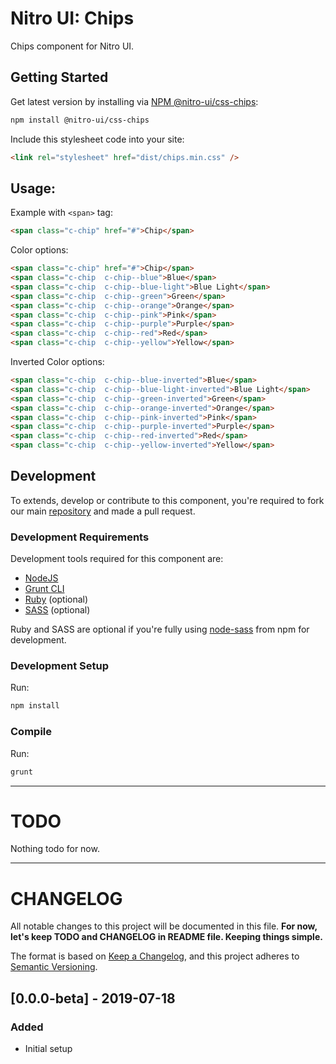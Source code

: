 # Nitro UI: Chips

Chips component for Nitro UI.

## Getting Started

Get latest version by installing via [NPM @nitro-ui/css-chips](https://www.npmjs.com/package/@nitro-ui/css-chips):

```sh
npm install @nitro-ui/css-chips
```

Include this stylesheet code into your site:

```html
<link rel="stylesheet" href="dist/chips.min.css" />
```

## Usage:

Example with `<span>` tag:

```html
<span class="c-chip" href="#">Chip</span>
```

Color options:

```html
<span class="c-chip" href="#">Chip</span>
<span class="c-chip  c-chip--blue">Blue</span>
<span class="c-chip  c-chip--blue-light">Blue Light</span>
<span class="c-chip  c-chip--green">Green</span>
<span class="c-chip  c-chip--orange">Orange</span>
<span class="c-chip  c-chip--pink">Pink</span>
<span class="c-chip  c-chip--purple">Purple</span>
<span class="c-chip  c-chip--red">Red</span>
<span class="c-chip  c-chip--yellow">Yellow</span>
```

Inverted Color options:

```html
<span class="c-chip  c-chip--blue-inverted">Blue</span>
<span class="c-chip  c-chip--blue-light-inverted">Blue Light</span>
<span class="c-chip  c-chip--green-inverted">Green</span>
<span class="c-chip  c-chip--orange-inverted">Orange</span>
<span class="c-chip  c-chip--pink-inverted">Pink</span>
<span class="c-chip  c-chip--purple-inverted">Purple</span>
<span class="c-chip  c-chip--red-inverted">Red</span>
<span class="c-chip  c-chip--yellow-inverted">Yellow</span>
```

## Development

To extends, develop or contribute to this component, you're required to fork our main [repository](https://github.com/icarasia-engineering/nitro-ui) and made a pull request.

### Development Requirements

Development tools required for this component are:

- [NodeJS](https://nodejs.org/en/)
- [Grunt CLI](https://gruntjs.com)
- [Ruby](https://www.ruby-lang.org/en/) (optional)
- [SASS](https://sass-lang.com) (optional)

Ruby and SASS are optional if you're fully using [node-sass](https://github.com/sass/node-sass) from npm for development.

### Development Setup

Run:

```sh
npm install
```

### Compile

Run:

```sh
grunt
```
---

# TODO

Nothing todo for now.

---

# CHANGELOG

All notable changes to this project will be documented in this file. **For now, let's keep TODO and CHANGELOG in README file. Keeping things simple.**

The format is based on [Keep a Changelog](https://keepachangelog.com/en/1.0.0/),
and this project adheres to [Semantic Versioning](https://semver.org/spec/v2.0.0.html).

## [0.0.0-beta] - 2019-07-18
### Added
- Initial setup
